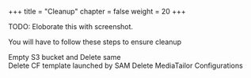 +++
title = "Cleanup"
chapter = false
weight = 20
+++

TODO: Eloborate this with screenshot. 

You will have to follow these steps to ensure cleanup

Empty S3 bucket and Delete same  
Delete CF template launched by SAM
Delete MediaTailor Configurations